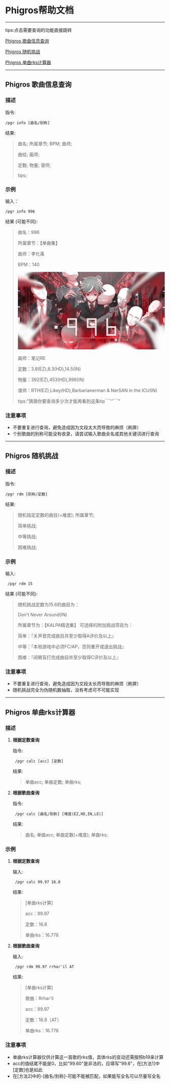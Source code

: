 # Phigros帮助文档

---

tips:点击需要查询的功能直接跳转

[Phigros 歌曲信息查询](<#Phigros 歌曲信息查询>)

[Phigros 随机挑战](<#Phigros 随机挑战>)

[Phigros 单曲rks计算器](<#Phigros 单曲rks计算器>)

---

## Phigros 歌曲信息查询

### 描述

指令:

    /pgr info [曲名/别称]

结果:

> 曲名; 所属章节; BPM; 曲师; 
> 
> 曲绘; 画师;
> 
> 定数; 物量; 谱师;
> 
> tips;

### 示例
    
输入：

    /pgr info 996

结果 (可能不同):

> 曲名：996
> 
> 所属章节：【单曲集】
> 
> 曲师：李化禹
> 
> BPM：140
> 
> ![996曲绘](res/996.png)
> 
> 画师：笔记RE
> 
> 定数：3.8(EZ),8.3(HD),14.5(IN)
> 
> 物量：392(EZ),453(HD),996(IN)
> 
> 谱师：RTH(EZ),Likey(HD),Barbarianerman & NerSAN in the ICU(IN)
> 
> tips:"猜猜你要查询多少次才能再看到这条tip￣︶￣"

### 注意事项

- 不要重复进行查询，避免造成因为文段太大而导致的麻烦（刷屏）
- 个别歌曲的别称可能没有收录，请尝试输入歌曲全名或其他关键词进行查询

---

## Phigros 随机挑战

### 描述

指令:

    /pgr rdm [别称/定数]

结果:

> 随机指定定数的曲目(+难度); 所属章节;
>  
> 简单挑战; 
> 
> 中等挑战; 
> 
> 困难挑战;

### 示例

输入:

     /pgr rdm 15

结果 (可能不同):

> 随机挑战定数为15.6的曲目为：
> 
> Don't Never Around(IN)
> 
> 所属章节为：【KALPA精选集】
> 可选择的附加挑战项目为：
> 
> 简单：『关声音完成曲目并至少取得A评价及以上』
> 
> 中等：『本局游戏中必须FC/AP，否则重开或退出挑战』
> 
> 困难：『闭眼盲打完成曲目并至少取得C评价及以上』

### 注意事项

- 不要重复进行查询，避免造成因为文段太长而导致的麻烦（刷屏）
- 随机挑战完全为伪随机数抽取，没有考虑可不可能实现

---

## Phigros 单曲rks计算器

### 描述

1. **根据定数查询**
    
    指令:
        
        /pgr calc [acc] [定数]

    结果:

    > 单曲acc; 单曲定数; 单曲rks;

2. **根据歌曲查询**

    指令:
        
        /pgr calc [曲名/别称] [难度(EZ,HD,IN,LE)]

    结果:

    > 曲名; 单曲acc; 单曲定数(+难度); 单曲rks;

### 示例

1. **根据定数查询**

    输入:

        /pgr calc 99.97 16.8

    结果:

    > [单曲rks计算]
    > 
    > acc：99.97
    > 
    > 定数：16.8
    > 
    > 单曲rks：16.778


1. **根据歌曲查询**

    输入:

        /pgr rdm 99.97 rrhar'il AT

    结果:

    > [单曲rks计算]
    >
    > 歌曲：Rrhar'il
    >
    > acc：99.97
    >
    > 定数：16.8（AT）
    >
    > 单曲rks：16.778

### 注意事项

- 单曲rks计算器仅供计算这一首歌的rks值，具体rks的变动还需按照b19来计算
- acc的值结尾不能是0，比如"99.60"是非法的，应填写"99.6"，在[方法1]中[定数]也是如此
- 在[方法2]中的-[曲名/别称]-可能不能被匹配，如果能写全名可以尽量写全名